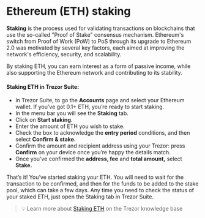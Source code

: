 # Ethereum (ETH) staking

**Staking** is the process used for validating transactions on blockchains that use the so-called "Proof of Stake" consensus mechanism. Ethereum's switch from Proof of Work (PoW) to PoS through its upgrade to Ethereum 2.0 was motivated by several key factors, each aimed at improving the network's efficiency, security, and scalability.

By staking ETH, you can earn interest as a form of passive income, while also supporting the Ethereum network and contributing to its stability.

#### **Staking ETH in Trezor Suite:**

* In Trezor Suite, to go the **Accounts** page and select your Ethereum wallet.  If you’ve got 0.1+ ETH, you’re ready to start staking.
* In the menu bar you will see the **Staking** tab.
* Click on **Start staking**.
* Enter the amount of ETH you wish to stake.
* Check the box to acknowledge the **entry period** conditions, and then select **Confirm & stake.**
* Confirm the amount and recipient address using your Trezor: press **Confirm** on your device once you’re happy the details match.
* Once you’ve confirmed the **address, fee** and **total amount,** select **Stake.**

That’s it! You’ve started staking your ETH. You will need to wait for the transaction to be confirmed, and then for the funds to be added to the stake pool, which can take a few days. Any time you need to check the status of your staked ETH, just open the Staking tab in Trezor Suite.

> 💡 Learn more about [Staking ETH](https://trezor.io/learn/a/stake-ethereum-eth-in-trezor-suite) on the Trezor knowledge base

